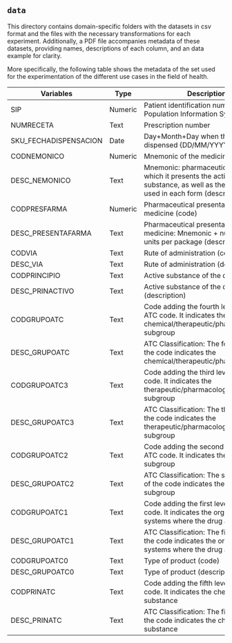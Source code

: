 ## `data`
This directory contains domain-specific folders with the datasets in csv format and the files with the necessary transformations for each experiment. Additionally, a PDF file accompanies metadata of these datasets, providing names, descriptions of each column, and an data example for clarity.

More specifically, the following table shows the metadata of the set used for the experimentation of the different use cases in the field of health.

| Variables             | Type    | Description                                                                                                                    | Data example                                     |
|-----------------------|---------|--------------------------------------------------------------------------------------------------------------------------------|--------------------------------------------------|
| SIP                   | Numeric | Patient identification number in the Population Information System                                                             | 7                                                |
| NUMRECETA             | Text    | Prescription number                                                                                                            | EP2521914794                                     |
| SKU_FECHADISPENSACION | Date    | Day+Month+Day when the drug was dispensed {DD/MM/YYYY}                                                                         | 23/10/2018                                       |
| CODNEMONICO           | Numeric | Mnemonic of the medicine (code)                                                                                                | 1614.0                                           |
| DESC_NEMONICO         | Text    | Mnemonic: pharmaceutical form in which it presents the active substance, as well as the amount used in each form (description) | SIMVASTATINA COMPRIMIDOS 40 MG                   |
| CODPRESFARMA          | Numeric | Pharmaceutical presentation of the medicine (code)                                                                             | 2771.0                                           |
| DESC_PRESENTAFARMA    | Text    | Pharmaceutical presentation of the medicine: Mnemonic + number or units per package (description)                              | SIMVASTATINA 40 MG / 28 COMPRIMIDOS              |
| CODVIA                | Text    | Rute of administration (code)                                                                                                  | B21                                              |
| DESC_VIA              | Text    | Rute of administration (description)                                                                                           | ORAL                                             |
| CODPRINCIPIO          | Text    | Active substance of the drug (code)                                                                                            | 1023A                                            |
| DESC_PRINACTIVO       | Text    | Active substance of the drug (description)                                                                                     | SIMVASTATINA                                     |
| CODGRUPOATC           | Text    | Code adding the fourth level of the ATC code. It indicates the chemical/therapeutic/pharmacological subgroup                   | C10AA                                            |
| DESC_GRUPOATC         | Text    | ATC Classification: The fourth level of the code indicates the chemical/therapeutic/pharmacological                            | INHIBIDORES DE LA HMG-CoA REDUCTASA (HIPOLIPEM.) |
| CODGRUPOATC3          | Text    | Code adding the third level of the ATC code. It indicates the therapeutic/pharmacological subgroup                             | C10A                                             |
| DESC_GRUPOATC3        | Text    | ATC Classification: The third level of the code indicates the therapeutic/pharmacological subgroup                             | REDUCTORES DEL COLESTEROL Y TRIGLICERIDOS        |
| CODGRUPOATC2          | Text    | Code adding the second level of the ATC code. It indicates the therapeutic subgroup                                            | C10                                              |
| DESC_GRUPOATC2        | Text    | ATC Classification: The second level of the code indicates the therapeutic subgroup                                            | PREPARADOS HIPOLIPEMIANTES/ANTIATEROMATOSOS      |
| CODGRUPOATC1          | Text    | Code adding the first level of the ATC code. It indicates the organs or systems where the drug acts                            | C                                                |
| DESC_GRUPOATC1        | Text    | ATC Classification: The first level of the code indicates the organs or systems where the drug acts                            | APARATO CARDIOVASCULAR                           |
| CODGRUPOATC0          | Text    | Type of product (code)                                                                                                         | M                                                |
| DESC_GRUPOATC0        | Text    | Type of product (description)                                                                                                  | Medicamentos                                     |
| CODPRINATC            | Text    | Code adding the fifth level of the ATC code. It indicates the chemical substance                                               | C10AA01                                          |
| DESC_PRINATC          | Text    | ATC Classification: The fifth level of the code indicates the chemical substance                                               | SIMVASTATINA                                     |
